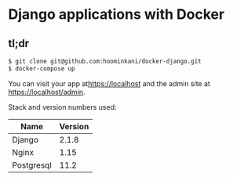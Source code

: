 Django applications with Docker
=============

## tl;dr
```bash
$ git clone git@github.com:hoominkani/docker-django.git
$ docker-compose up
```

You can visit your app at<https://localhost> and the admin site
at <https://localhost/admin>.

Stack and version numbers used:

| Name           | Version  |
|----------------|----------|
| Django         | 2.1.8    |
| Nginx          | 1.15     |
| Postgresql     | 11.2     |
